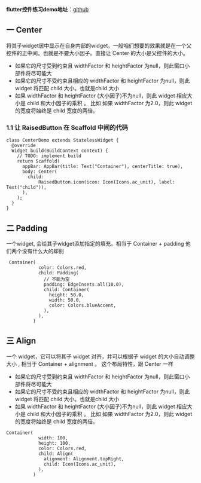 **flutter控件练习demo地址**：[github](https://github.com/niezhiyang/flutter_study)
## 一 Center
将其子widget居中显示在自身内部的widget。一般咱们想要的效果就是在一个父控件的正中间。也就是不要大小因子。直接让 Center 的大小是父控件的大小。
- 如果它的尺寸受到约束且 widthFactor 和 heightFactor 为null，则此窗口小部件将尽可能大
- 如果它的尺寸不受约束且相应的 widthFactor 和 heightFactor 为null，则此 widget 将匹配 child 大小。也就是child 大小
- 如果 widthFactor 和 heightFactor (大小因子)不为null，则此 widget 相应大小是 child 和大小因子的乘积 。 比如 如果 widthFactor 为2.0，则此 widget 的宽度将始终是 child 宽度的两倍。
### 1.1 让 RaisedButton 在 Scaffold 中间的代码
```
class CenterDemo extends StatelessWidget {
  @override
  Widget build(BuildContext context) {
    // TODO: implement build
    return Scaffold(
      appBar: AppBar(title: Text("Container"), centerTitle: true),
      body: Center(
        child:
            RaisedButton.icon(icon: Icon(Icons.ac_unit), label: Text("child")),
      ),
    );
  }
}
```

## 二 Padding
一个widget, 会给其子widget添加指定的填充。相当于 Container + padding 他们两个没有什么大的却别
```
 Container(
            color: Colors.red,
            child: Padding(
              // 不能为空
              padding: EdgeInsets.all(10.0),
              child: Container(
                height: 50.0,
                width: 50.0,
                color: Colors.blueAccent,
              ),
            ),
          )
```  

## 三 Align
一个 widget，它可以将其子 widget 对齐，并可以根据子 widget 的大小自动调整大小 , 相当于 Container + alignment
 。 这个布局特性，跟 Center 一样
- 如果它的尺寸受到约束且 widthFactor 和 heightFactor 为null，则此窗口小部件将尽可能大
- 如果它的尺寸不受约束且相应的 widthFactor 和 heightFactor 为null，则此 widget 将匹配 child 大小。也就是child 大小
- 如果 widthFactor 和 heightFactor (大小因子)不为null，则此 widget 相应大小是 child 和大小因子的乘积 。 比如 如果 widthFactor 为2.0，则此 widget 的宽度将始终是 child 宽度的两倍。
```
Container(
            width: 100,
            height: 100,
            color: Colors.red,
            child: Align(
              alignment: Alignment.topRight,
              child: Icon(Icons.ac_unit),
            ),
          )
```


